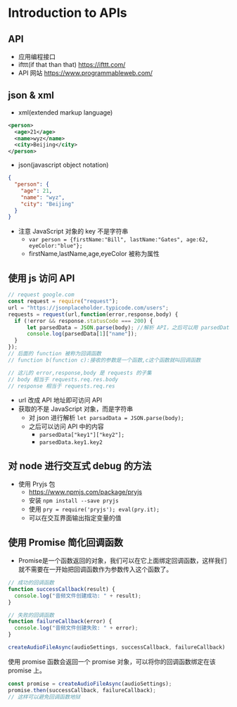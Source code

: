 # Introduction to APIs
## API 
- 应用编程接口
- ifttt(if that than that)  https://ifttt.com/
- API 网站 https://www.programmableweb.com/

## json & xml
- xml(extended markup language)
```xml
<person>
  <age>21</age>
  <name>wyz</name>
  <city>Beijing</city>
</person>
```
- json(javascript object notation)
```json
{
  "person": {
    "age": 21,
    "name": "wyz",
    "city": "Beijing"
  }
}
```
- 注意 JavaScript 对象的 key 不是字符串
  - `var person = {firstName:"Bill", lastName:"Gates", age:62, eyeColor:"blue"};`
  - firstName,lastName,age,eyeColor 被称为属性
  
## 使用 js 访问 API
```javascript
// request google.com
const request = require("request");
url = "https://jsonplaceholder.typicode.com/users";
requests = request(url,function(error,response,body) {
  if (!error && response.statusCode === 200) {
      let parsedData = JSON.parse(body); //解析 API，之后可以用 parsedData["key1"] 调用
      console.log(parsedData[1]["name"]);
  }
});
// 后面的 function 被称为回调函数
// function b(function c):接收的参数是一个函数,c这个函数就叫回调函数

// 这儿的 error,response,body 是 requests 的子集
// body 相当于 requests.req.res.body
// response 相当于 requests.req.res
```
- url 改成 API 地址即可访问 API
- 获取的不是 JavaScript 对象，而是字符串
  - 对 json 进行解析 `let parsadData = JSON.parse(body);`
  - 之后可以访问 API 中的内容 
    - `parsedData["key1"]["key2"];`
    - `parsedData.key1.key2`
## 对 node 进行交互式 debug 的方法
- 使用 Pryjs 包
  - https://www.npmjs.com/package/pryjs
  - 安装 `npm install --save pryjs`
  - 使用 `pry = require('pryjs'); eval(pry.it);`
  - 可以在交互界面输出指定变量的值
  

## 使用 Promise 简化回调函数
- Promise是一个函数返回的对象，我们可以在它上面绑定回调函数，这样我们就不需要在一开始把回调函数作为参数传入这个函数了。

```javascript
// 成功的回调函数
function successCallback(result) {
  console.log("音频文件创建成功: " + result);
}

// 失败的回调函数
function failureCallback(error) {
  console.log("音频文件创建失败: " + error);
}

createAudioFileAsync(audioSettings, successCallback, failureCallback)
```

使用 promise 函数会返回一个 promise 对象，可以将你的回调函数绑定在该 promise 上。

```javascript
const promise = createAudioFileAsync(audioSettings); 
promise.then(successCallback, failureCallback);
// 这样可以避免回调函数地狱
```